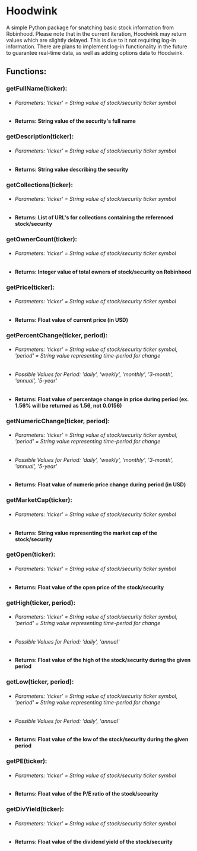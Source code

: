 # Hoodwink
A simple Python package for snatching basic stock information from Robinhood. Please note that in the current iteration, Hoodwink may return values which are slightly delayed. This is due to it not requiring log-in information. There are plans to implement log-in functionality in the future to guarantee real-time data, as well as adding options data to Hoodwink.

## Functions:

### getFullName(ticker):
* ###### Parameters: 'ticker' = String value of stock/security ticker symbol
* #### Returns: String value of the security's full name

### getDescription(ticker):
* ###### Parameters: 'ticker' = String value of stock/security ticker symbol
* #### Returns: String value describing the security

### getCollections(ticker):
* ###### Parameters: 'ticker' = String value of stock/security ticker symbol
* #### Returns: List of URL's for collections containing the referenced stock/security

### getOwnerCount(ticker):
* ###### Parameters: 'ticker' = String value of stock/security ticker symbol
* #### Returns: Integer value of total owners of stock/security on Robinhood

### getPrice(ticker):
* ###### Parameters: 'ticker' = String value of stock/security ticker symbol
* #### Returns: Float value of current price (in USD)

### getPercentChange(ticker, period):
* ###### Parameters: 'ticker' = String value of stock/security ticker symbol, 'period' = String value representing time-period for change
* ###### Possible Values for Period: 'daily', 'weekly', 'monthly', '3-month', 'annual', '5-year'
* #### Returns: Float value of percentage change in price during period (ex. 1.56% will be returned as 1.56, not 0.0156)

### getNumericChange(ticker, period):
* ###### Parameters: 'ticker' = String value of stock/security ticker symbol, 'period' = String value representing time-period for change
* ###### Possible Values for Period: 'daily', 'weekly', 'monthly', '3-month', 'annual', '5-year'
* #### Returns: Float value of numeric price change during period (in USD)

### getMarketCap(ticker):
* ###### Parameters: 'ticker' = String value of stock/security ticker symbol
* #### Returns: String value representing the market cap of the stock/security

### getOpen(ticker):
* ###### Parameters: 'ticker' = String value of stock/security ticker symbol
* #### Returns: Float value of the open price of the stock/security

### getHigh(ticker, period):
* ###### Parameters: 'ticker' = String value of stock/security ticker symbol, 'period' = String value representing time-period for change
* ###### Possible Values for Period: 'daily', 'annual'
* #### Returns: Float value of the high of the stock/security during the given period

### getLow(ticker, period):
* ###### Parameters: 'ticker' = String value of stock/security ticker symbol, 'period' = String value representing time-period for change
* ###### Possible Values for Period: 'daily', 'annual'
* #### Returns: Float value of the low of the stock/security during the given period

### getPE(ticker):
* ###### Parameters: 'ticker' = String value of stock/security ticker symbol
* #### Returns: Float value of the P/E ratio of the stock/security

### getDivYield(ticker):
* ###### Parameters: 'ticker' = String value of stock/security ticker symbol
* #### Returns: Float value of the dividend yield of the stock/security

